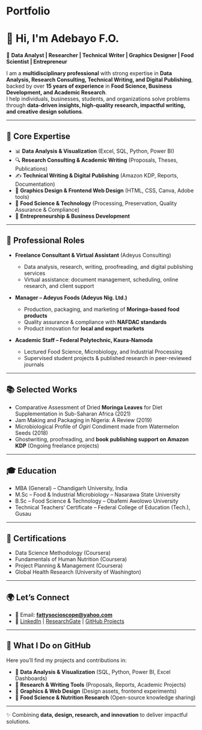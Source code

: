 # Portfolio
# 👋 Hi, I'm **Adebayo F.O.**

🎯 **Data Analyst | Researcher | Technical Writer | Graphics Designer | Food Scientist | Entrepreneur**

I am a **multidisciplinary professional** with strong expertise in **Data Analysis, Research Consulting, Technical Writing, and Digital Publishing**, backed by over **15 years of experience** in **Food Science, Business Development, and Academic Research**.  
I help individuals, businesses, students, and organizations solve problems through **data-driven insights, high-quality research, impactful writing, and creative design solutions**.  

---

## 🔑 Core Expertise
- 📊 **Data Analysis & Visualization** (Excel, SQL, Python, Power BI)  
- 🔍 **Research Consulting & Academic Writing** (Proposals, Theses, Publications)  
- ✍️ **Technical Writing & Digital Publishing** (Amazon KDP, Reports, Documentation)  
- 🎨 **Graphics Design & Frontend Web Design** (HTML, CSS, Canva, Adobe tools)  
- 🥗 **Food Science & Technology** (Processing, Preservation, Quality Assurance & Compliance)  
- 🌱 **Entrepreneurship & Business Development**  

---

## 💼 Professional Roles
- **Freelance Consultant & Virtual Assistant** (Adeyus Consulting)  
  - Data analysis, research, writing, proofreading, and digital publishing services  
  - Virtual assistance: document management, scheduling, online research, and client support  

- **Manager – Adeyus Foods (Adeyus Nig. Ltd.)**  
  - Production, packaging, and marketing of **Moringa-based food products**  
  - Quality assurance & compliance with **NAFDAC standards**  
  - Product innovation for **local and export markets**  

- **Academic Staff – Federal Polytechnic, Kaura-Namoda**  
  - Lectured Food Science, Microbiology, and Industrial Processing  
  - Supervised student projects & published research in peer-reviewed journals  

---

## 📚 Selected Works
- Comparative Assessment of Dried **Moringa Leaves** for Diet Supplementation in Sub-Saharan Africa (2021)  
- Jam Making and Packaging in Nigeria: A Review (2019)  
- Microbiological Profile of *Ogiri* Condiment made from Watermelon Seeds (2018)  
- Ghostwriting, proofreading, and **book publishing support on Amazon KDP** (Ongoing freelance projects)  

---

## 🎓 Education
- MBA (General) – Chandigarh University, India  
- M.Sc – Food & Industrial Microbiology – Nasarawa State University  
- B.Sc – Food Science & Technology – Obafemi Awolowo University  
- Technical Teachers’ Certificate – Federal College of Education (Tech.), Gusau  

---

## 📜 Certifications
- Data Science Methodology (Coursera)  
- Fundamentals of Human Nutrition (Coursera)  
- Project Planning & Management (Coursera)  
- Global Health Research (University of Washington)  

---

## 🌍 Let’s Connect
- 📧 Email: **fattysocioscope@yahoo.com**  
- 🔗 [LinkedIn](/www.linkedin.com/in/adeyus-moringa-freelance-and-research-services) | [ResearchGate](www.researchgate.net/profile/Fatimat-Adebayo?ev=hdr_xprf) | [GitHub Projects](https://github.com/Adeyus2024?tab=repositories)  

---

## 🚀 What I Do on GitHub
Here you’ll find my projects and contributions in:  
- 🔹 **Data Analysis & Visualization** (SQL, Python, Power BI, Excel Dashboards)  
- 🔹 **Research & Writing Tools** (Proposals, Reports, Academic Projects)  
- 🔹 **Graphics & Web Design** (Design assets, frontend experiments)  
- 🔹 **Food Science & Nutrition Research** (Open-source knowledge sharing)  

---

✨ Combining **data, design, research, and innovation** to deliver impactful solutions.  

<!--  
SEO Keywords for search optimization:  
Data Analyst in Nigeria | SQL, Python, Power BI, Excel | Research Services | Technical Writing | Academic Writer | Proofreading & Editing | Ghostwriting | Digital Publishing (Amazon KDP) | Graphics Design | Frontend Web Design (HTML, CSS) | Virtual Assistance | Food Science | Moringa Foods | Entrepreneurship | Business Development  
-->
